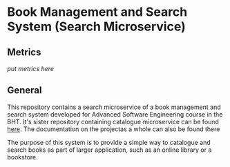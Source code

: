 # Book Management and Search System (Search Microservice)
## Metrics  

_put metrics here_

## General

This repository contains a search microservice of a book management and search system developed for Advanced Software Engineering course in the BHT.
It's sister repository containing catalogue microservice can be found [here](https://github.com/DoomFungus/RedLib-catalogue). The documentation on the projectas a whole can also be found there

The purpose of this system is to provide a simple way to catalogue and search books as part of larger application, such as an online library or a bookstore.
